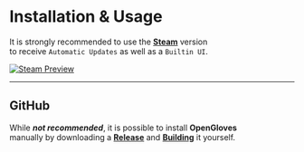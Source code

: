 
# Installation & Usage

It is strongly recommended to use the **[Steam]** version <br>
to receive `Automatic Updates` as well as a `Builtin UI`.

[![Steam Preview]][Steam]

---

## GitHub

While ***not recommended***, it is possible to install **OpenGloves** <br>
manually by downloading a **[Release]** and **[Building]** it yourself.


<!----------------------------------------------------------------------------->

[Steam]: https://store.steampowered.com/app/1574050/OpenGloves
[Steam Preview]: https://cdn.discordapp.com/attachments/790676300552994826/845412304219537439/openglovessteam.png

[Release]: https://github.com/LucidVR/opengloves-driver/releases
[Building]: Building.md

